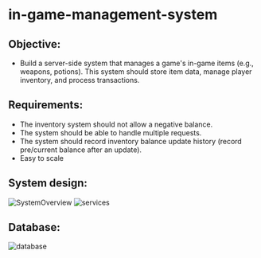 # in-game-management-system

## Objective: 

- Build a server-side system that manages a game's in-game items (e.g., weapons, potions). This system should store item data, manage player inventory, and process transactions.

## Requirements:

- The inventory system should not allow a negative balance.
- The system should be able to handle multiple requests.
- The system should record inventory balance update history (record pre/current balance after an update).
- Easy to scale

## System design:
![SystemOverview](https://github.com/user-attachments/assets/f47a3f5b-444e-4262-98ad-42acf3d4aafc)
![services](https://github.com/user-attachments/assets/e90af0ca-d099-4f21-948c-f9174d6beceb)

## Database:
![database](https://github.com/user-attachments/assets/1db429fc-50cb-4129-a148-b41108229a48)
